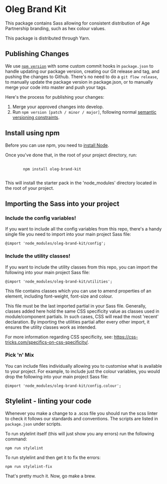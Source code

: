 # Oleg Brand Kit

This package contains Sass allowing for consistent distribution of Age Partnership branding, such as hex colour values.

This package is distributed through Yarn.

## Publishing Changes
We use [`npm version`](https://docs.npmjs.com/cli/v6/commands/npm-version) with some custom commit hooks in `package.json` to handle updating our package version, creating our Git release and tag, and pushing the changes to Github. There's no need to do a `git flow release`, to manually update the package version in package.json, or to manually merge your code into master and push your tags.

Here's the process for publishing your changes:
1. Merge your approved changes into develop.
2. Run `npm version [patch / minor / major]`, following normal [semantic versioning constraints](https://semver.org/).

## Install using npm

Before you can use npm, you need to [install Node](https://nodejs.org/en/download/).

Once you've done that, in the root of your project directory, run:

<pre>
    <code>
        npm install oleg-brand-kit
    </code>
</pre>

This will install the starter pack in the 'node_modules' directory located in the root of your project.

## Importing the Sass into your project

### Include the config variables!

If you want to include all the config variables from this repo, there's a handy single file you need to import into your main project Sass file:

`@import 'node_modules/oleg-brand-kit/config';`

### Include the utility classes!

If you want to include the utility classes from this repo, you can import the following into your main project Sass file:

`@import 'node_modules/oleg-brand-kit/utilities';`

This file contains classes which you can use to amend properties of an element, including font-weight, font-size and colour.

This file must be the last imported partial in your Sass file. Generally, classes added here hold the same CSS specificity value as classes used in module/component partials. In such cases, CSS will read the most 'recent' declaration. By importing the utilities partial after every other import, it ensures the utility classes work as intended.

For more information regarding CSS specificity, see: https://css-tricks.com/specifics-on-css-specificity/.

### Pick 'n' Mix

You can include files individually allowing you to customise what is available to your project. For example, to include just the colour variables, you would drop the following into your main project Sass file:

`@import 'node_modules/oleg-brand-kit/config.colour';`

## Stylelint - linting your code

Whenever you make a change to a .scss file you should run the scss linter to check it follows our standards and conventions. The scripts are listed in `package.json` under scripts.

To run stylelint itself (this will just show you any errors) run the following command:

`npm run stylelint`

To run stylelint and then get it to fix the errors:

`npm run stylelint-fix`


That's pretty much it. Now, go make a brew.
